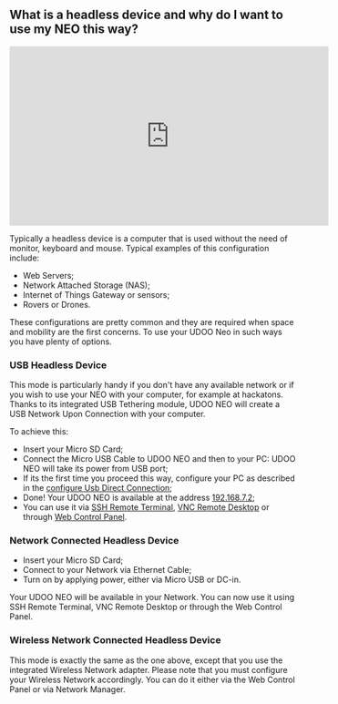 ## What is a headless device and why do I want to use my NEO this way?

<iframe width="560" height="315" src="https://www.youtube.com/embed/s4y_yZ802Ac" frameborder="0" allowfullscreen></iframe>

Typically a headless device is a computer that is used without the need of monitor, keyboard and mouse. Typical examples
of this configuration include:

* Web Servers;
* Network Attached Storage (NAS);
* Internet of Things Gateway or sensors; 
* Rovers or Drones. 

These configurations are pretty common and they are required when space and mobility are the first concerns.
To use your UDOO Neo in such ways you have plenty of options.

### USB Headless Device

This mode is particularly handy if you don't have any available network or if you wish to use your NEO with your computer, for example at hackatons. Thanks to its integrated USB Tethering module, UDOO NEO will create a USB Network Upon Connection with your computer.

To achieve this:

* Insert your Micro SD Card;
* Connect the Micro USB Cable to UDOO NEO and then to your PC: UDOO NEO will take its power from USB port;
* If its the first time you proceed this way, configure your PC as described in the <a href="../Basic_Setup/Usb_Direct_Connection.html">configure Usb Direct Connection</a>;
* Done! Your UDOO NEO is available at the address [192.168.7.2](http://192.168.7.2);
* You can use it via <a href="http://www.udoo.org/docs-neo/Basic_Setup/Remote_Terminal_(SSH).html">SSH Remote Terminal</a>, <a href="http://www.udoo.org/docs-neo/Basic_Setup/Remote_Desktop_(VNC).html">VNC Remote Desktop</a> or through [Web Control Panel](http://www.udoo.org/docs-neo/Basic_Setup/Web_Control_Panel.html).

### Network Connected Headless Device

* Insert your Micro SD Card;
* Connect to your Network via Ethernet Cable;
* Turn on by applying power, either via Micro USB or DC-in.

Your UDOO NEO will be available in your Network.
You can now use it using SSH Remote Terminal, VNC Remote Desktop or through the Web Control Panel.

### Wireless Network Connected Headless Device

This mode is exactly the same as the one above, except that you use the integrated Wireless Network adapter. Please note that you must configure your Wireless Network accordingly. You can do it either via the Web Control Panel or via Network Manager. 
